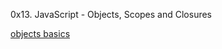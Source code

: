 0x13. JavaScript - Objects, Scopes and Closures

[objects basics](https://alx-intranet.hbtn.io/rltoken/dsskbb-cj0tqufl8eozllq)
